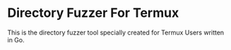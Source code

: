# Directory Fuzzer For Termux
 This is the directory fuzzer tool specially created for Termux Users written in Go.
